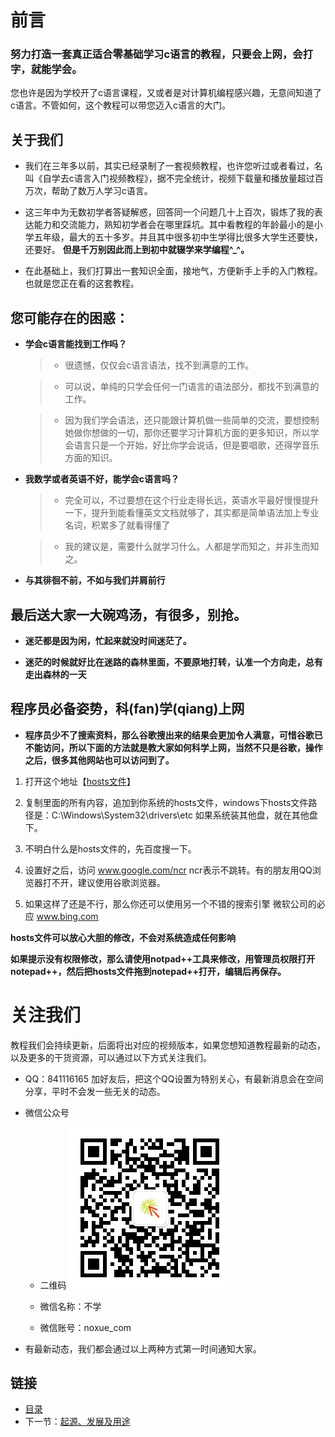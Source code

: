 # 前言

### 努力打造一套真正适合零基础学习c语言的教程，只要会上网，会打字，就能学会。

您也许是因为学校开了c语言课程，又或者是对计算机编程感兴趣，无意间知道了c语言。不管如何，这个教程可以带您迈入c语言的大门。


## 关于我们

* 我们在三年多以前，其实已经录制了一套视频教程，也许您听过或者看过，名叫《自学去c语言入门视频教程》，据不完全统计，视频下载量和播放量超过百万次，帮助了数万人学习c语言。

* 这三年中为无数初学者答疑解惑，回答同一个问题几十上百次，锻炼了我的表达能力和交流能力，熟知初学者会在哪里踩坑。其中看教程的年龄最小的是小学五年级，最大的五十多岁。并且其中很多初中生学得比很多大学生还要快，还要好。 **但是千万别因此而上到初中就辍学来学编程^_^。**

* 在此基础上，我们打算出一套知识全面，接地气，方便新手上手的入门教程。也就是您正在看的这套教程。


## 您可能存在的困惑：

* **学会c语言能找到工作吗？**

    > * 很遗憾，仅仅会c语言语法，找不到满意的工作。
     
    > * 可以说，单纯的只学会任何一门语言的语法部分，都找不到满意的工作。
     
    > * 因为我们学会语法，还只能跟计算机做一些简单的交流，要想控制她做你想做的一切，那你还要学习计算机方面的更多知识，所以学会语言只是一个开始，好比你学会说话，但是要唱歌，还得学音乐方面的知识。

* **我数学或者英语不好，能学会c语言吗？**

    > * 完全可以，不过要想在这个行业走得长远，英语水平最好慢慢提升一下，提升到能看懂英文文档就够了，其实都是简单语法加上专业名词，积累多了就看得懂了
     
    > * 我的建议是，需要什么就学习什么。人都是学而知之，并非生而知之。

* **与其徘徊不前，不如与我们并肩前行**

## 最后送大家一大碗鸡汤，有很多，别抢。

* **迷茫都是因为闲，忙起来就没时间迷茫了。**

* **迷茫的时候就好比在迷路的森林里面，不要原地打转，认准一个方向走，总有走出森林的一天**

## 程序员必备姿势，科(fan)学(qiang)上网

* **程序员少不了搜索资料，那么谷歌搜出来的结果会更加令人满意，可惜谷歌已不能访问，所以下面的方法就是教大家如何科学上网，当然不只是谷歌，操作之后，很多其他网站也可以访问到了。**

1. 打开这个地址【[hosts文件](https://raw.githubusercontent.com/noxue/Hosts/master/hosts)】

2. 复制里面的所有内容，追加到你系统的hosts文件，windows下hosts文件路径是：C:\Windows\System32\drivers\etc  如果系统装其他盘，就在其他盘下。

3. 不明白什么是hosts文件的，先百度搜一下。

4. 设置好之后，访问 www.google.com/ncr  ncr表示不跳转。有的朋友用QQ浏览器打不开，建议使用谷歌浏览器。

5. 如果这样了还是不行，那么你还可以使用另一个不错的搜索引擎 微软公司的必应 www.bing.com

**hosts文件可以放心大胆的修改，不会对系统造成任何影响**

**如果提示没有权限修改，那么请使用notpad++工具来修改，用管理员权限打开notepad++，然后把hosts文件拖到notepad++打开，编辑后再保存。**


# 关注我们

教程我们会持续更新，后面将出对应的视频版本，如果您想知道教程最新的动态，以及更多的干货资源，可以通过以下方式关注我们。

* QQ：841116165 加好友后，把这个QQ设置为特别关心，有最新消息会在空间分享，平时不会发一些无关的动态。

* 微信公众号
    * 二维码
    ![不学微信二维码](images/weixin.jpg)
    
    * 微信名称：不学
    
    * 微信账号：noxue_com
    
* 有最新动态，我们都会通过以上两种方式第一时间通知大家。

## 链接

- [目录](summary.md)
- 下一节：[起源、发展及用途](01.1.md)